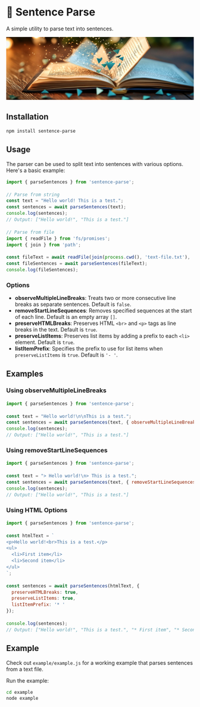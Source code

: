 # 📄 Sentence Parse
A simple utility to parse text into sentences.

![sentence-parse](https://raw.githubusercontent.com/jparkerweb/sentence-parse/refs/heads/main/docs/sentence-parse.jpg)

## Installation

```bash
npm install sentence-parse
```

## Usage

The parser can be used to split text into sentences with various options. Here's a basic example:

```javascript
import { parseSentences } from 'sentence-parse';

// Parse from string
const text = "Hello world! This is a test.";
const sentences = await parseSentences(text);
console.log(sentences);
// Output: ["Hello world!", "This is a test."]

// Parse from file
import { readFile } from 'fs/promises';
import { join } from 'path';

const fileText = await readFile(join(process.cwd(), 'text-file.txt'), 'utf8');
const fileSentences = await parseSentences(fileText);
console.log(fileSentences);
```

### Options

- **observeMultipleLineBreaks**: Treats two or more consecutive line breaks as separate sentences. Default is `false`.
- **removeStartLineSequences**: Removes specified sequences at the start of each line. Default is an empty array `[]`.
- **preserveHTMLBreaks**: Preserves HTML `<br>` and `<p>` tags as line breaks in the text. Default is `true`.
- **preserveListItems**: Preserves list items by adding a prefix to each `<li>` element. Default is `true`.
- **listItemPrefix**: Specifies the prefix to use for list items when `preserveListItems` is `true`. Default is `'- '`.

## Examples

### Using observeMultipleLineBreaks
```javascript
import { parseSentences } from 'sentence-parse';

const text = "Hello world!\n\nThis is a test.";
const sentences = await parseSentences(text, { observeMultipleLineBreaks: true });
console.log(sentences);
// Output: ["Hello world!", "This is a test."]
```

### Using removeStartLineSequences
```javascript
import { parseSentences } from 'sentence-parse';

const text = "> Hello world!\n> This is a test.";
const sentences = await parseSentences(text, { removeStartLineSequences: ['>'] });
console.log(sentences);
// Output: ["Hello world!", "This is a test."]
```

### Using HTML Options
```javascript
import { parseSentences } from 'sentence-parse';

const htmlText = `
<p>Hello world!<br>This is a test.</p>
<ul>
  <li>First item</li>
  <li>Second item</li>
</ul>
`;

const sentences = await parseSentences(htmlText, {
  preserveHTMLBreaks: true,
  preserveListItems: true,
  listItemPrefix: '* '
});

console.log(sentences);
// Output: ["Hello world!", "This is a test.", "* First item", "* Second item"]
```

## Example

Check out `example/example.js` for a working example that parses sentences from a text file.

Run the example:
```bash
cd example
node example
```
